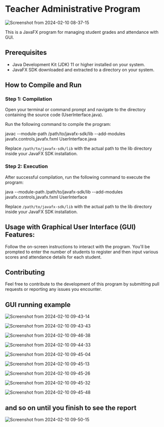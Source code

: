 # Teacher Administrative Program

![Screenshot from 2024-02-10 08-37-15](https://github.com/Ziad-Algrafi/Teacher-Administrative-Tool/assets/117011801/75d12cb8-d687-4ff3-9633-9fa0bcc36942)


This is a JavaFX program for managing student grades and attendance with GUI.

## Prerequisites

- Java Development Kit (JDK) 11 or higher installed on your system.
- JavaFX SDK downloaded and extracted to a directory on your system.

## How to Compile and Run

### Step 1: Compilation

Open your terminal or command prompt and navigate to the directory containing the source code (UserInterface.java).

Run the following command to compile the program:

javac --module-path /path/to/javafx-sdk/lib --add-modules javafx.controls,javafx.fxml UserInterface.java


Replace `/path/to/javafx-sdk/lib` with the actual path to the lib directory inside your JavaFX SDK installation.

### Step 2: Execution

After successful compilation, run the following command to execute the program:

java --module-path /path/to/javafx-sdk/lib --add-modules javafx.controls,javafx.fxml UserInterface


Replace `/path/to/javafx-sdk/lib` with the actual path to the lib directory inside your JavaFX SDK installation.

## Usage with Graphical User Interface (GUI) Features:

Follow the on-screen instructions to interact with the program. You'll be prompted to enter the number of students to register and then input various scores and attendance details for each student.

## Contributing

Feel free to contribute to the development of this program by submitting pull requests or reporting any issues you encounter.

## GUI running example

![Screenshot from 2024-02-10 09-43-14](https://github.com/Ziad-Algrafi/Teacher-Administrative-Tool/assets/117011801/8b75f201-4988-4864-a665-cc98a804d469)

![Screenshot from 2024-02-10 09-43-43](https://github.com/Ziad-Algrafi/Teacher-Administrative-Tool/assets/117011801/9607980f-211c-4946-bb25-76214c5f8f54)

![Screenshot from 2024-02-10 09-46-38](https://github.com/Ziad-Algrafi/Teacher-Administrative-Tool/assets/117011801/d408fc05-dd8d-461f-b3a8-f86c72ff7476)

![Screenshot from 2024-02-10 09-44-33](https://github.com/Ziad-Algrafi/Teacher-Administrative-Tool/assets/117011801/7627722f-bdd7-4957-b71c-dd330a92cf65)

![Screenshot from 2024-02-10 09-45-04](https://github.com/Ziad-Algrafi/Teacher-Administrative-Tool/assets/117011801/64947e48-782d-48ad-b39f-dd8b5ada9529)

![Screenshot from 2024-02-10 09-45-13](https://github.com/Ziad-Algrafi/Teacher-Administrative-Tool/assets/117011801/6b1eb44c-6549-432b-9fcf-1b5f7e51f55e)

![Screenshot from 2024-02-10 09-45-26](https://github.com/Ziad-Algrafi/Teacher-Administrative-Tool/assets/117011801/b0810c6b-b653-4741-81a6-3f5d92ab2740)

![Screenshot from 2024-02-10 09-45-32](https://github.com/Ziad-Algrafi/Teacher-Administrative-Tool/assets/117011801/df541d49-01af-4417-832e-b29ffbec13df)

![Screenshot from 2024-02-10 09-45-48](https://github.com/Ziad-Algrafi/Teacher-Administrative-Tool/assets/117011801/1e29a709-d652-498d-89c4-b52467c74db3)

## and so on until you finish to see the report 
![Screenshot from 2024-02-10 09-50-15](https://github.com/Ziad-Algrafi/Teacher-Administrative-Tool/assets/117011801/ddfd0386-71e9-4d13-8ed7-1952700f248e)




